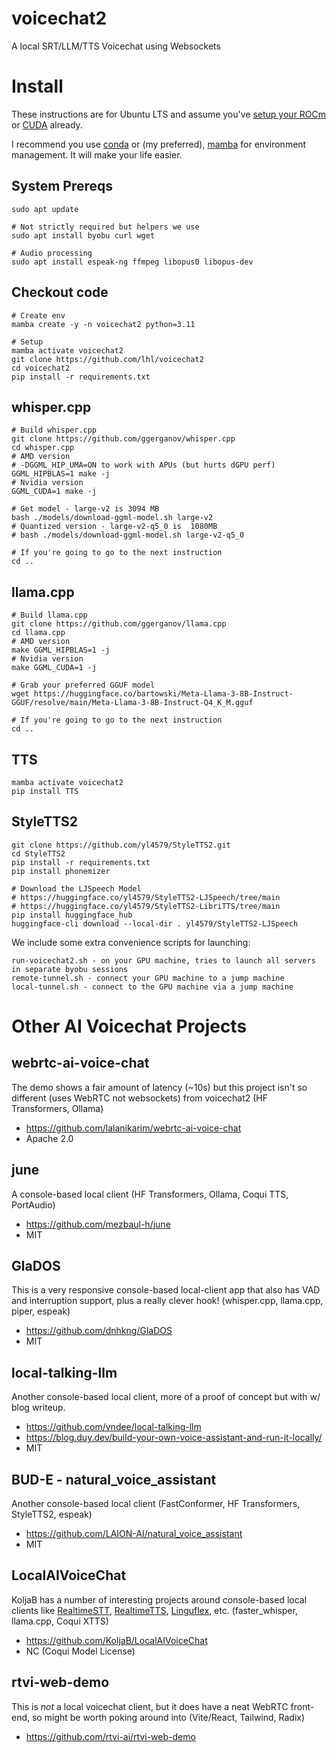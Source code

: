 # voicechat2
A local SRT/LLM/TTS Voicechat using Websockets

# Install
These instructions are for Ubuntu LTS and assume you've [setup your ROCm](https://rocm.docs.amd.com/projects/install-on-linux/en/latest/tutorial/quick-start.html) or [CUDA](https://docs.nvidia.com/cuda/cuda-installation-guide-linux/) already.

I recommend you use [conda](https://docs.conda.io/en/latest/) or (my preferred), [mamba](https://mamba.readthedocs.io/en/latest/installation/mamba-installation.html) for environment management. It will make your life easier.

## System Prereqs
```
sudo apt update

# Not strictly required but helpers we use
sudo apt install byobu curl wget

# Audio processing
sudo apt install espeak-ng ffmpeg libopus0 libopus-dev 
```

## Checkout code 
```
# Create env
mamba create -y -n voicechat2 python=3.11

# Setup
mamba activate voicechat2
git clone https://github.com/lhl/voicechat2
cd voicechat2
pip install -r requirements.txt
```

## whisper.cpp
```
# Build whisper.cpp
git clone https://github.com/ggerganov/whisper.cpp
cd whisper.cpp
# AMD version
# -DGGML_HIP_UMA=ON to work with APUs (but hurts dGPU perf)
GGML_HIPBLAS=1 make -j 
# Nvidia version
GGML_CUDA=1 make -j 

# Get model - large-v2 is 3094 MB
bash ./models/download-ggml-model.sh large-v2
# Quantized version - large-v2-q5_0 is  1080MB
# bash ./models/download-ggml-model.sh large-v2-q5_0

# If you're going to go to the next instruction
cd ..
```

## llama.cpp
```
# Build llama.cpp
git clone https://github.com/ggerganov/llama.cpp
cd llama.cpp
# AMD version
make GGML_HIPBLAS=1 -j 
# Nvidia version
make GGML_CUDA=1 -j 

# Grab your preferred GGUF model
wget https://huggingface.co/bartowski/Meta-Llama-3-8B-Instruct-GGUF/resolve/main/Meta-Llama-3-8B-Instruct-Q4_K_M.gguf

# If you're going to go to the next instruction
cd ..
```

## TTS
```
mamba activate voicechat2
pip install TTS
```

## StyleTTS2
```
git clone https://github.com/yl4579/StyleTTS2.git
cd StyleTTS2
pip install -r requirements.txt
pip install phonemizer

# Download the LJSpeech Model
# https://huggingface.co/yl4579/StyleTTS2-LJSpeech/tree/main
# https://huggingface.co/yl4579/StyleTTS2-LibriTTS/tree/main
pip install huggingface_hub
huggingface-cli download --local-dir . yl4579/StyleTTS2-LJSpeech
```

We include some extra convenience scripts for launching:
```
run-voicechat2.sh - on your GPU machine, tries to launch all servers in separate byobu sessions
remote-tunnel.sh - connect your GPU machine to a jump machine
local-tunnel.sh - connect to the GPU machine via a jump machine
```


# Other AI Voicechat Projects

## webrtc-ai-voice-chat
The demo shows a fair amount of latency (~10s) but this project isn't so different (uses WebRTC not websockets) from voicechat2 (HF Transformers, Ollama)
- https://github.com/lalanikarim/webrtc-ai-voice-chat
- Apache 2.0

## june
A console-based local client (HF Transformers, Ollama, Coqui TTS, PortAudio)
- https://github.com/mezbaul-h/june
- MIT

## GlaDOS
This is a very responsive console-based local-client app that also has VAD and interruption support, plus a really clever hook! (whisper.cpp, llama.cpp, piper, espeak)
- https://github.com/dnhkng/GlaDOS
- MIT

## local-talking-llm
Another console-based local client, more of a proof of concept but with w/ blog writeup.
- https://github.com/vndee/local-talking-llm
- https://blog.duy.dev/build-your-own-voice-assistant-and-run-it-locally/
- MIT

## BUD-E - natural_voice_assistant
Another console-based local client (FastConformer, HF Transformers, StyleTTS2, espeak)
- https://github.com/LAION-AI/natural_voice_assistant
- MIT

## LocalAIVoiceChat
KoljaB has a number of interesting projects around console-based local clients like [RealtimeSTT](https://github.com/KoljaB/RealtimeSTT), [RealtimeTTS](https://github.com/KoljaB/RealtimeTTS), [Linguflex](https://github.com/KoljaB/Linguflex), etc. (faster_whisper, llama.cpp, Coqui XTTS)
- https://github.com/KoljaB/LocalAIVoiceChat
- NC (Coqui Model License)

## rtvi-web-demo
This is *not* a local voicechat client, but it does have a neat WebRTC front-end, so might be worth poking around into (Vite/React, Tailwind, Radix)
- https://github.com/rtvi-ai/rtvi-web-demo
